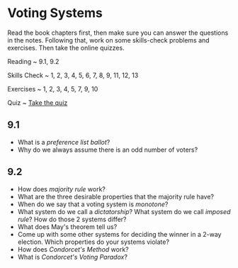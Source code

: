 # Voting Systems

Read the book chapters first, then make sure you can answer the questions in the notes. Following that, work on some skills-check problems and exercises. Then take the online quizzes.

Reading
  ~ 9.1, 9.2

Skills Check
  ~ 1, 2, 3, 4, 5, 6, 7, 8, 9, 11, 12, 13

Exercises
  ~ 1, 2, 3, 4, 5, 7, 9, 10

Quiz
  ~ [Take the quiz](https://moodle.hanover.edu/mod/quiz/view.php?id=5017)

## 9.1

- What is a *preference list ballot*?
- Why do we always assume there is an odd number of voters?

## 9.2

- How does *majority rule* work?
- What are the three desirable properties that the majority rule have?
- When do we say that a voting system is *monotone*?
- What system do we call a *dictatorship*? What system do we call *imposed rule*? How do those 2 systems differ?
- What does May's theorem tell us?
- Come up with some other systems for deciding the winner in a 2-way election. Which properties do your systems violate?
- How does *Condorcet's Method* work?
- What is *Condorcet's Voting Paradox*?
